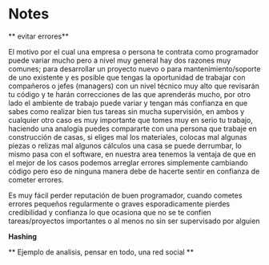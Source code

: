 # Notes


** evitar errores**

El motivo por el cual una empresa o persona te contrata como programador puede variar mucho pero a nivel muy general hay dos razones muy comunes; para desarrollar un proyecto nuevo o para mantenimiento/soporte de uno existente y es posible que tengas la oportunidad de trabajar con compañeros o jefes (managers) con un nivel técnico muy alto que revisarán tu código y te harán correcciones de las que aprenderás mucho, por otro lado el ambiente de trabajo puede variar y tengan más confianza en que sabes como realizar bien tus tareas sin mucha supervisión, en ambos y cualquier otro caso es muy importante que tomes muy en serio tu trabajo, haciendo una analogía puedes compararte con una persona que trabaje en construcción de casas, si eliges mal los materiales, colocas mal algunas piezas o relizas mal algunos cálculos una casa se puede derrumbar, lo mismo pasa con el software, en nuestra area tenemos la ventaja de que en el mejor de los casos podemos arreglar errores simplemente cambiando código pero eso de ninguna manera debe de hacerte sentir en confianza de cometer errores.

Es muy fácil perder reputación de buen programador, cuando cometes errores pequeños regularmente o graves esporadicamente pierdes credibilidad y confianza lo que ocasiona que no se te confien tareas/proyectos importantes o al menos no sin ser supervisado por alguien


**Hashing**

** Ejemplo de analisis, pensar en todo, una red social **
